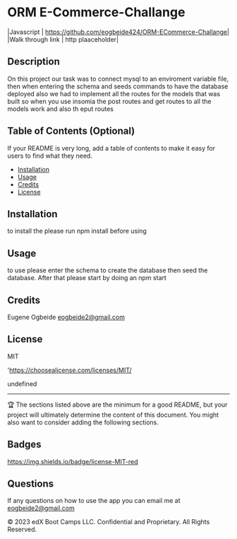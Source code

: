 


# ORM E-Commerce-Challange
|Javascript  | https://github.com/eogbeide424/ORM-ECommerce-Challange| 
|Walk through link | http plaaceholder| 

## Description

 On this project our task was to connect mysql to an enviroment variable file, then when entering the schema and seeds commands to have the database deployed also we had to implement all the routes for the models that was built so when you use insomia the post routes and get routes to all  the models work and also th eput routes


## Table of Contents (Optional)

If your README is very long, add a table of contents to make it easy for users to find what they need.

* [Installation](#installation)
* [Usage](#usage)
* [Credits](#credits)
* [License](#license)


## Installation

to install the please run npm install before using 


## Usage 

to use please enter the schema to create the database then seed the database. After that please start by doing an npm start 



## Credits

Eugene Ogbeide eogbeide2@gmail.com

## License

MIT

'https://choosealicense.com/licenses/MIT/

undefined



---

🏆 The sections listed above are the minimum for a good README, but your project will ultimately determine the content of this document. You might also want to consider adding the following sections.

## Badges


https://img.shields.io/badge/license-MIT-red

## Questions
If any questions on how to use the app you can email me at eogbeide2@gmail.com

© 2023 edX Boot Camps LLC. Confidential and Proprietary. All Rights Reserved.
